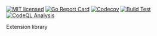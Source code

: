 [![MIT licensed](https://img.shields.io/badge/license-MIT-blue.svg)](./LICENSE)
[![Go Report Card](https://goreportcard.com/badge/github.com/andrew-field/maths)](https://goreportcard.com/report/github.com/andrew-field/maths)
[![Codecov](https://codecov.io/gh/andrew-field/maths/branch/master/graph/badge.svg?token=K4NRrNIgNv)](https://codecov.io/gh/andrew-field/maths)
[![Build Test](https://github.com/andrew-field/maths/actions/workflows/build-test.yml/badge.svg)](https://github.com/andrew-field/maths/actions/workflows/build-test.yml)
[![CodeQL Analysis](https://github.com/andrew-field/maths/actions/workflows/codeql-analysis.yml/badge.svg)](https://github.com/andrew-field/maths/actions/workflows/codeql-analysis.yml)

Extension library
